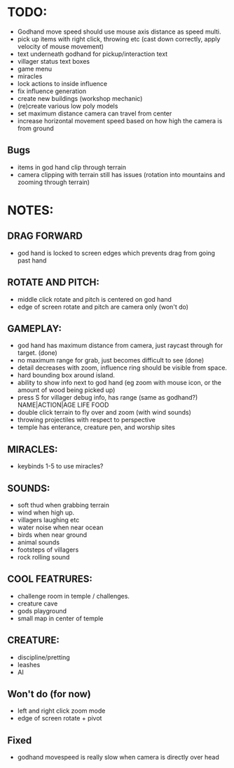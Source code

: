 
# TODO: 
- Godhand move speed should use mouse axis distance as speed multi.
- pick up items with right click, throwing etc (cast down correctly, apply velocity of mouse movement)
- text underneath godhand for pickup/interaction text
- villager status text boxes
- game menu
- miracles
- lock actions to inside influence
- fix influence generation
- create new buildings (workshop mechanic)
- (re)create various low poly models
- set maximum distance camera can travel from center
- increase horizontal movement speed based on how high the camera is from ground

## Bugs 
- items in god hand clip through terrain
- camera clipping with terrain still has issues (rotation into mountains and zooming through terrain)

# NOTES: 
## DRAG FORWARD
- god hand is locked to screen edges which prevents drag from going past hand

## ROTATE AND PITCH:
- middle click rotate and pitch is centered on god hand
- edge of screen rotate and pitch are camera only (won't do)

## GAMEPLAY:
- god hand has maximum distance from camera, just raycast through for target. (done)
- no maximum range for grab, just becomes difficult to see (done)
- detail decreases with zoom, influence ring should be visible from space.
- hard bounding box around island.
- ability to show info next to god hand (eg zoom with mouse icon, or the amount of wood being picked up)
- press S for villager debug info, has range (same as godhand?) NAME|ACTION|AGE LIFE FOOD
- double click terrain to fly over and zoom (with wind sounds)
- throwing projectiles with respect to perspective
- temple has enterance, creature pen, and worship sites

## MIRACLES:
- keybinds 1-5 to use miracles?

## SOUNDS:
- soft thud when grabbing terrain
- wind when high up.
- villagers laughing etc
- water noise when near ocean
- birds when near ground
- animal sounds
- footsteps of villagers
- rock rolling sound

## COOL FEATRURES:
- challenge room in temple / challenges.
- creature cave
- gods playground
- small map in center of temple

## CREATURE:
- discipline/pretting
- leashes
- AI

## Won't do (for now)
- left and right click zoom mode
- edge of screen rotate + pivot

## Fixed
- godhand movespeed is really slow when camera is directly over head 
